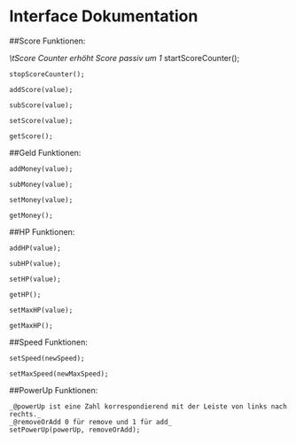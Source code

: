 # Interface Dokumentation

##Score Funktionen:

*\tScore Counter erhöht Score passiv um 1*
	startScoreCounter();
	
	stopScoreCounter();
	
	addScore(value);
	
	subScore(value);
	
	setScore(value);
	
	getScore();
	
	
##Geld Funktionen:

	addMoney(value);
	
	subMoney(value);
	
	setMoney(value);
	
	getMoney();


##HP Funktionen:

	addHP(value);

	subHP(value);
	
	setHP(value);
	
	getHP();
	
	setMaxHP(value);
	
	getMaxHP();
	

##Speed Funktionen:

	setSpeed(newSpeed);
	
	setMaxSpeed(newMaxSpeed);
	
	
##PowerUp Funktionen:

	_@powerUp ist eine Zahl korrespondierend mit der Leiste von links nach rechts._
	_@removeOrAdd 0 für remove und 1 für add_
	setPowerUp(powerUp, removeOrAdd);
